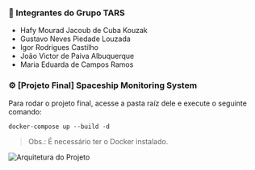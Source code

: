 ### 📌 Integrantes do Grupo TARS

* Hafy Mourad Jacoub de Cuba Kouzak
* Gustavo Neves Piedade Louzada
* Igor Rodrigues Castilho
* João Victor de Paiva Albuquerque
* Maria Eduarda de Campos Ramos

### ⚙️ [Projeto Final] Spaceship Monitoring System

Para rodar o projeto final, acesse a pasta raíz dele e execute o seguinte comando:
```
docker-compose up --build -d
```
> Obs.: É necessário ter o Docker instalado.

![Arquitetura do Projeto](https://github.com/user-attachments/assets/6b185b1b-df7e-452a-9718-18a35f67d07e)
